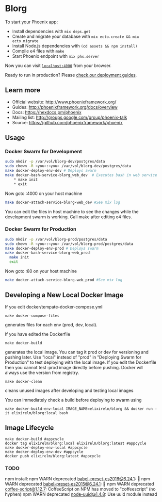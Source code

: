 # Blorg

To start your Phoenix app:

  * Install dependencies with `mix deps.get`
  * Create and migrate your database with `mix ecto.create && mix ecto.migrate`
  * Install Node.js dependencies with `(cd assets && npm install)`
  * Compile e4 files with `make`
  * Start Phoenix endpoint with `mix phx.server`

Now you can visit [`localhost:4000`](http://localhost:4000) from your browser.

Ready to run in production? Please [check our deployment guides](http://www.phoenixframework.org/docs/deployment).

## Learn more

  * Official website: http://www.phoenixframework.org/
  * Guides: http://phoenixframework.org/docs/overview
  * Docs: https://hexdocs.pm/phoenix
  * Mailing list: http://groups.google.com/group/phoenix-talk
  * Source: https://github.com/phoenixframework/phoenix

## Usage

### Docker Swarm for Development
```bash
sudo mkdir -p /var/vol/blorg-dev/postgres/data
sudo chown -R <you>:<you> /var/vol/blorg-dev/postgres/data
make docker-deploy-env-dev # Deploys swarm
make docker-bash-service-blorg_web_dev  # Executes bash in web service
    * make init
    * exit
```
  Now goto <YourIP>:4000 on your host machine
```bash
make docker-attach-service-blorg-web_dev #See mix log
```
  You can edit the files in host machine to see the changes while the development swarm is working. Call make after editing e4 files.

### Docker Swarm for Production
```bash
sudo mkdir -p /var/vol/blorg-prod/postgres/data
sudo chown -R <you>:<you> /var/vol/blorg-prod/postgres/data
make docker-deploy-env-prod # Deploys swarm
make docker-bash-service-blorg-web_prod
  make init
  exit
```
  Now goto <YourIP>:80 on your host machine
```bash
make docker-attach-service-blorg-web_prod #See mix log
```

## Developing a New Local Docker Image
If you edit docker/tempate-docker-compose.yml
```
make docker-compose-files
```
generates files for each env (prod, dev, local).


If you have edited the Dockerfile
```
make docker-build
```
generates the local image. You can tag it prod or dev for versioning and pushing later.
Use "local" instead of "prod" in "Deploying Swarm for Production" to test deploying with the local image. If you edit the Dockerfile then you cannot test :prod image directly before pushing. Docker will always use the version from registry.


```
make docker-clean
```
cleans unused images after developing and testing local images


You can immediately check a build before deploying to swarm using
```
make docker-build-env-local IMAGE_NAME=elixirelm/blorg && docker run -it elixirelm/blorg:local bash
```
## Image Lifecycle
```
make docker-build #appcycle
docker tag elixirelm/blorg:local elixirelm/blorg:latest #appcycle
make docker-deploy-env-local #appcycle
make docker-deploy-env-dev #appcycle
docker push elixirelm/blorg:latest #appcycle
```

### TODO
npm install:
npm WARN deprecated babel-preset-es2016@6.24.1: 🙌
npm WARN deprecated babel-preset-es2015@6.24.1: 🙌
npm WARN deprecated coffee-script@1.12.7: CoffeeScript on NPM has moved to "coffeescript" (no hyphen)
npm WARN deprecated node-uuid@1.4.8: Use uuid module instead

